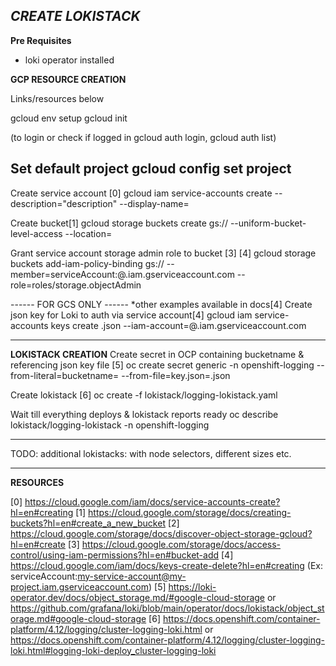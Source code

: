 *CREATE LOKISTACK*
-----------------------------------------

**Pre Requisites**
- loki operator installed


**GCP RESOURCE CREATION**

Links/resources below

gcloud env setup
gcloud init

(to login or check if logged in gcloud auth login, gcloud auth list)

Set default project
gcloud config set project <project>
-----------------------------------------

Create service account [0]
gcloud iam service-accounts create <sa-name> --description="description" --display-name=<sa-name>

Create bucket[1]
gcloud storage buckets create gs://<bucket-name> --uniform-bucket-level-access --location=<region>

Grant service account storage admin role to bucket [3] [4]
gcloud storage buckets add-iam-policy-binding gs://<bucket-name> --member=serviceAccount:<sa-name>@<project>.iam.gserviceaccount.com --role=roles/storage.objectAdmin 

------ FOR GCS ONLY ------ 
    *other examples available in docs[4]
Create json key for Loki to auth via service account[4]
gcloud iam service-accounts keys create <sa-name>.json --iam-account=<sa-name>@<project>.iam.gserviceaccount.com

-----------------------------------------

**LOKISTACK CREATION**
Create secret in OCP containing bucketname & referencing json key file  [5]
oc create secret generic <secret-name> -n openshift-logging  --from-literal=bucketname=<bucket-name> --from-file=key.json=<sa-name>.json 

Create lokistack [6]
oc create -f lokistack/logging-lokistack.yaml

Wait till everything deploys & lokistack reports ready 
oc describe lokistack/logging-lokistack -n openshift-logging 

-----------------------------------------
TODO:
additional lokistacks: with node selectors, different sizes etc.

-----------------------------------------

**RESOURCES**

[0] https://cloud.google.com/iam/docs/service-accounts-create?hl=en#creating
[1] https://cloud.google.com/storage/docs/creating-buckets?hl=en#create_a_new_bucket
[2] https://cloud.google.com/storage/docs/discover-object-storage-gcloud?hl=en#create
[3] https://cloud.google.com/storage/docs/access-control/using-iam-permissions?hl=en#bucket-add
[4] https://cloud.google.com/iam/docs/keys-create-delete?hl=en#creating (Ex: serviceAccount:my-service-account@my-project.iam.gserviceaccount.com)
[5] https://loki-operator.dev/docs/object_storage.md/#google-cloud-storage
    or https://github.com/grafana/loki/blob/main/operator/docs/lokistack/object_storage.md#google-cloud-storage 
[6] https://docs.openshift.com/container-platform/4.12/logging/cluster-logging-loki.html
    or https://docs.openshift.com/container-platform/4.12/logging/cluster-logging-loki.html#logging-loki-deploy_cluster-logging-loki
